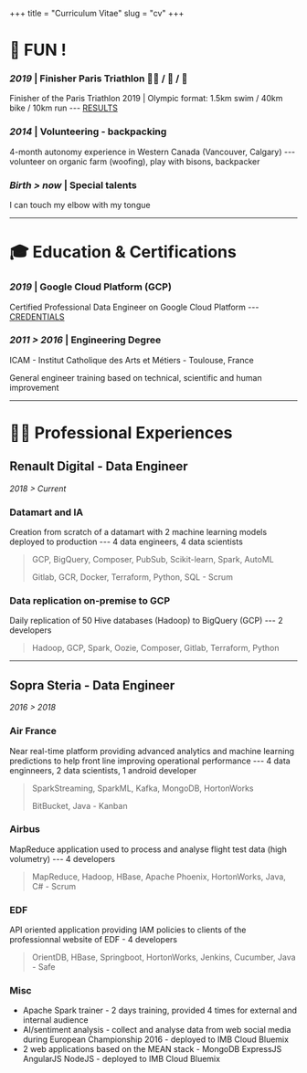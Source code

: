 +++
title = "Curriculum Vitae"
slug = "cv"
+++

# 🎉 FUN !

### *2019* | Finisher Paris Triathlon 🏊‍♂️ / 🚴 / 🏃

Finisher of the Paris Triathlon 2019 | Olympic format: 1.5km swim / 40km bike / 10km run ---
 [RESULTS](https://resultscui.active.com/participants/38322252)

### *2014* | Volunteering - backpacking
4-month autonomy experience in Western Canada (Vancouver, Calgary) --- volunteer on organic farm (woofing), play with bisons, backpacker

### *Birth > now* | Special talents

I can touch my elbow with my tongue
___

# 🎓 Education & Certifications 

### *2019* | Google Cloud Platform (GCP)

Certified Professional Data Engineer on Google Cloud Platform --- [CREDENTIALS](https://www.credential.net/sdui5mmo)

### *2011 > 2016* | Engineering Degree

ICAM - Institut Catholique des Arts et Métiers - Toulouse, France

General engineer training based on technical, scientific and human improvement
___
# 👨‍💻 Professional Experiences 

## Renault Digital - Data Engineer
*2018 > Current* 

### Datamart and IA
Creation from scratch of a datamart with 2 machine learning models deployed to production --- 4 data engineers, 4 data scientists

> GCP, BigQuery, Composer, PubSub, Scikit-learn, Spark, AutoML
>
> Gitlab, GCR, Docker, Terraform, Python, SQL - Scrum

### Data replication on-premise to GCP
Daily replication of 50 Hive databases (Hadoop) to BigQuery (GCP) --- 2 developers

> Hadoop, GCP, Spark, Oozie, Composer, Gitlab, Terraform, Python

___
## Sopra Steria - Data Engineer
*2016 > 2018*

### Air France
Near real-time platform providing advanced analytics and machine learning predictions to help front line improving operational performance --- 
 4 data enginneers, 2 data scientists, 1 android developer

> SparkStreaming, SparkML, Kafka, MongoDB, HortonWorks
>
> BitBucket, Java - Kanban

### Airbus
MapReduce application used to process and analyse flight test data (high volumetry) --- 4 developers

> MapReduce, Hadoop, HBase, Apache Phoenix, HortonWorks, Java, C# - Scrum

### EDF
API oriented application providing IAM policies to clients of the professionnal website of EDF - 4 developers

> OrientDB, HBase, Springboot, HortonWorks, Jenkins, Cucumber, Java - Safe

### Misc
* Apache Spark trainer - 2 days training, provided 4 times for external and internal audience
* AI/sentiment analysis - collect and analyse data from web social media during European Championship 2016 - deployed to IMB Cloud Bluemix
* 2 web applications based on the MEAN stack - MongoDB ExpressJS AngularJS NodeJS - deployed to IMB Cloud Bluemix
